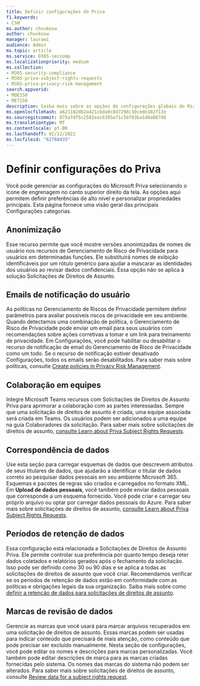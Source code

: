 ```yaml
---
title: Definir configurações do Priva
f1.keywords:
- CSH
ms.author: chvukosw
author: chvukosw
manager: laurawi
audience: Admin
ms.topic: article
ms.service: O365-seccomp
ms.localizationpriority: medium
ms.collection:
- M365-security-compliance
- M365-priva-subject-rights-requests
- M365-priva-privacy-risk-management
search.appverid:
- MOE150
- MET150
description: Saiba mais sobre as opções de configurações globais do Microsoft Priva.
ms.openlocfilehash: a621102db2a421cbda0c8d7298c30cede102f13e
ms.sourcegitcommit: 875a7df5c2562eac6395e71c5bf83ba1d0a067d8
ms.translationtype: MT
ms.contentlocale: pt-BR
ms.lasthandoff: 02/12/2022
ms.locfileid: "62768435"
---
```

# <a name="configure-priva-settings"></a>Definir configurações do Priva

Você pode gerenciar as configurações do Microsoft Priva selecionando o ícone de engrenagem no canto superior direito da tela. As opções aqui permitem definir preferências de alto nível e personalizar propriedades principais. Esta página fornece uma visão geral das principais Configurações categorias.

## <a name="anonymization"></a>Anonimização

Esse recurso permite que você mostre versões anonimizadas de nomes de usuário nos recursos de Gerenciamento de Risco de Privacidade para usuários em determinadas funções. Ele substituirá nomes de exibição identificáveis por um rótulo genérico para ajudar a mascarar as identidades dos usuários ao revisar dados confidenciais. Essa opção não se aplica à solução Solicitações de Direitos de Assunto.

## <a name="user-notification-emails"></a>Emails de notificação do usuário  

As políticas no Gerenciamento de Riscos de Privacidade permitem definir parâmetros para avaliar possíveis riscos de privacidade em seu ambiente. Quando detectamos uma combinação de política, o Gerenciamento de Risco de Privacidade pode enviar um email para seus usuários com recomendações sobre ações corretivas a tomar e um link para treinamento de privacidade. Em Configurações, você pode habilitar ou desabilitar o recurso de notificação de email do Gerenciamento de Risco de Privacidade como um todo. Se o recurso de notificação estiver desativado Configurações, todos os emails serão desabilitados. Para saber mais sobre políticas, consulte [Create policies in Privacy Risk Management](risk-management-policies.md).

## <a name="teams-collaboration"></a>Colaboração em equipes  

Integre Microsoft Teams recursos com Solicitações de Direitos de Assunto Priva para aprimorar a colaboração com as partes interessadas. Sempre que uma solicitação de direitos de assunto é criada, uma equipe associada será criada em Teams. Os usuários podem ser adicionados a uma equipe na guia Colaboradores da solicitação. Para saber mais sobre solicitações de direitos de assunto, [consulte Learn about Priva Subject Rights Requests](subject-rights-requests.md).

## <a name="data-matching"></a>Correspondência de dados  

Use esta seção para carregar esquemas de dados que descrevem atributos de seus titulares de dados, que ajudarão a identificar o titular de dados correto ao pesquisar dados pessoais em seu ambiente Microsoft 365. Esquemas e pacotes de regras são criados e carregados no formato XML. Em **Upload de dados pessoais**, você também pode enviar dados pessoais que corresponde a um esquema fornecido. Você pode criar e carregar seu próprio arquivo ou optar por carregar dados pessoais do Azure. Para saber mais sobre solicitações de direitos de assunto, [consulte Learn about Priva Subject Rights Requests](subject-rights-requests.md).

## <a name="data-retention-periods"></a>Períodos de retenção de dados

Essa configuração está relacionada a Solicitações de Direitos de Assunto Priva. Ele permite controlar sua preferência por quanto tempo deseja reter dados coletados e relatórios gerados após o fechamento da solicitação. Isso pode ser definido como 30 ou 90 dias e se aplica a todas as solicitações de direitos de assunto que você criar. Recomendamos verificar se os períodos de retenção de dados estão em conformidade com as políticas e obrigações legais da sua organização. Saiba mais sobre como [definir a retenção de dados para solicitações de direitos de assunto](subject-rights-requests-reports.md#manage-data-retention).

## <a name="data-review-tags"></a>Marcas de revisão de dados

Gerencie as marcas que você usará para marcar arquivos recuperados em uma solicitação de direitos de assunto. Essas marcas podem ser usadas para indicar conteúdo que precisará de mais atenção, como conteúdo que pode precisar ser excluído manualmente. Nesta seção de configurações, você pode editar os nomes e descrições para marcas personalizadas. Você também pode editar descrições de marca para as marcas criadas fornecidas pelo sistema. Os nomes das marcas do sistema não podem ser alterados. Para saber mais sobre solicitações de direitos de assunto, consulte [Review data for a subject rights request](subject-rights-requests-data-review.md#step-3-review-data).
